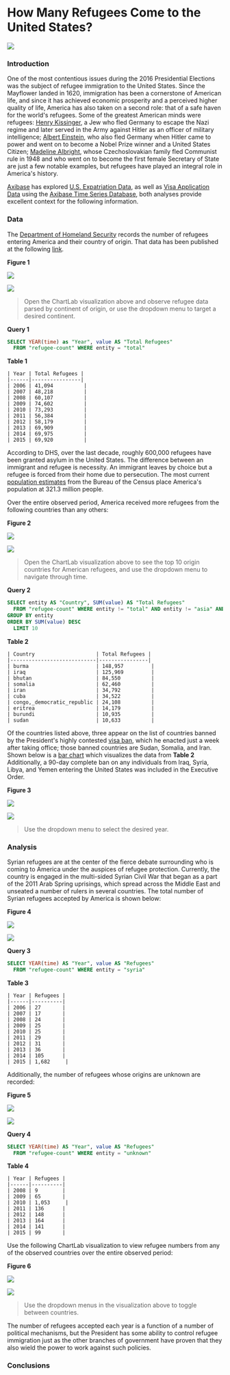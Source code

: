How Many Refugees Come to the United States? 
===

![](Images/us-refugees.jpg)

### Introduction

One of the most contentious issues during the 2016 Presidential Elections  was the subject of refugee immigration to the United
States. Since the Mayflower landed in 1620, immigration has been a cornerstone of American life, and since it has achieved economic
prosperity and a perceived higher quality of life, America has also taken on a second role: that of a safe haven for the world's refugees. 
Some of the greatest American minds were refugees: [Henry Kissinger](http://www.henryakissinger.com/), a Jew who fled Germany to escape the Nazi regime and
later served in the Army against Hitler as an officer of military intelligence; [Albert Einstein](http://www.nobelprize.org/nobel_prizes/physics/laureates/1921/einstein-bio.html),
who also fled Germany when Hitler came to power and went on to become a Nobel Prize winner and a United States Citizen;
[Madeline Albright](https://history.state.gov/departmenthistory/people/albright-madeleine-korbel), whose Czechoslovakian family
fled Communist rule in 1948 and who went on to become the first female Secretary of State are just a few notable examples,
but refugees have played an integral role in America's history.

[Axibase](https://axibase.com) has explored [U.S. Expatriation Data](/Expatriation_Aug2017/README.md), as well as [Visa Application Data](/USVisa/README.md)
using the [Axibase Time Series Database](https://axibase.com/products/axibase-time-series-database/), both analyses provide excellent context 
for the following information.


### Data

The [Department of Homeland Security](https://dhs.gov) records the number of refugees entering America and their country of
origin. That data has been published at the following [link](https://www.kaggle.com/dhs). 

**Figure 1**

![](Images/ref-001.png)

[![](Images/button.png)](https://apps.axibase.com/chartlab/6508479b/4/#fullscreen)

> Open the ChartLab visualization above and observe refugee data parsed by continent of origin, or use the dropdown menu 
to target a desired continent.

**Query 1**

```sql
SELECT YEAR(time) as "Year", value AS "Total Refugees"
  FROM "refugee-count" WHERE entity = "total"
```

**Table 1**

```ls
| Year | Total Refugees | 
|------|----------------| 
| 2006 | 41,094          | 
| 2007 | 48,218          | 
| 2008 | 60,107          | 
| 2009 | 74,602          | 
| 2010 | 73,293          | 
| 2011 | 56,384          | 
| 2012 | 58,179          | 
| 2013 | 69,909          | 
| 2014 | 69,975          | 
| 2015 | 69,920          | 
```

According to DHS, over the last decade, roughly 600,000 refugees have been granted asylum in the United States. The difference
between an immigrant and refugee is necessity. An immigrant leaves by choice but a refugee is forced from their home due to
persecution. The most current [population estimates](https://www.census.gov/topics/population.html) from the Bureau of the Census
place America's population at 321.3 million people.

Over the entire observed period, America received more refugees from the following countries than any others:

**Figure 2**

![](Images/ref-003.png)

[![](Images/button.png)](https://apps.axibase.com/chartlab/c66bdd3d/3/#fullscreen)

> Open the ChartLab visualization above to see the top 10 origin countries for American refugees, and use the dropdown menu
to navigate through time.

**Query 2**

```sql
SELECT entity AS "Country", SUM(value) AS "Total Refugees"
  FROM "refugee-count" WHERE entity != "total" AND entity != "asia" AND entity != "africa" AND entity != "north_america" AND entity != "europe"
GROUP BY entity
ORDER BY SUM(value) DESC
  LIMIT 10
```

**Table 2**

```ls
| Country                    | Total Refugees | 
|----------------------------|----------------| 
| burma                      | 148,957         | 
| iraq                       | 125,969         | 
| bhutan                     | 84,550          | 
| somalia                    | 62,460          | 
| iran                       | 34,792          | 
| cuba                       | 34,522          | 
| congo,_democratic_republic | 24,108          | 
| eritrea                    | 14,179          | 
| burundi                    | 10,935          | 
| sudan                      | 10,633          | 
```

Of the countries listed above, three appear on the list of countries banned by the President's highly contested [visa ban](https://www.whitehouse.gov/the-press-office/2017/01/27/executive-order-protecting-nation-foreign-terrorist-entry-united-states),
which he enacted just a week after taking office; those banned countries are Sudan, Somalia, and Iran. Shown below is a
[bar chart](https://axibase.com/products/axibase-time-series-database/visualization/widgets/bar-chart-widget/) which visualizes
the data from **Table 2** Additionally, a 90-day complete ban on any individuals from Iraq, Syria, Libya, and Yemen
entering the United States was included in the Executive Order. 

**Figure 3**

![](Images/ref-002.png)

[![](Images/button.png)](https://apps.axibase.com/chartlab/22ed41e8/3//#fullscreen)

> Use the dropdown menu to select the desired year.

### Analysis

Syrian refugees are at the center of the fierce debate surrounding who is coming to America under the auspices
of refugee protection. Currently, the country is engaged in the multi-sided Syrian Civil War that began as a part of the
2011 Arab Spring uprisings, which spread across the Middle East and unseated a number of rulers in several countries. The total number of Syrian refugees accepted by America is shown below:

**Figure 4**

![](Images/ref-004.png)

[![](Images/button.png)](https://apps.axibase.com/chartlab/df3b4cc1/#fullscreen)

**Query 3**

```sql
SELECT YEAR(time) AS "Year", value AS "Refugees"
  FROM "refugee-count" WHERE entity = "syria"
```

**Table 3**

```ls
| Year | Refugees | 
|------|----------| 
| 2006 | 27       | 
| 2007 | 17       | 
| 2008 | 24       | 
| 2009 | 25       | 
| 2010 | 25       | 
| 2011 | 29       | 
| 2012 | 31       | 
| 2013 | 36       | 
| 2014 | 105      | 
| 2015 | 1,682     | 
```

Additionally, the number of refugees whose origins are unknown are recorded:

**Figure 5**

![](Images/ref-005.png)

[![](Images/button.png)](https://apps.axibase.com/chartlab/ff6c1645/#fullscreen)

**Query 4**

```sql
SELECT YEAR(time) AS "Year", value AS "Refugees"
  FROM "refugee-count" WHERE entity = "unknown"
```

**Table 4**

```ls
| Year | Refugees | 
|------|----------| 
| 2008 | 9        | 
| 2009 | 65       | 
| 2010 | 1,053     | 
| 2011 | 136      | 
| 2012 | 148      | 
| 2013 | 164      | 
| 2014 | 141      | 
| 2015 | 99       | 
```

Use the following ChartLab visualization to view refugee numbers from any of the observed countries over the entire observed
period:

**Figure 6**

![](Images/ref-006.png)

[![](Images/button.png)](https://apps.axibase.com/chartlab/5e3355d7/#fullscreen)

> Use the dropdown menus in the visualization above to toggle between countries.

The number of refugees accepted each year is a function of a number of political mechanisms, but the President has some ability
to control refugee immigration just as the other branches of government have proven that they also wield the power to
work against such policies.

### Conclusions

